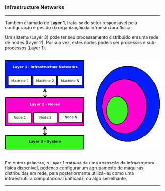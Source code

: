 ### <b>Infrastructure Networks</b>

****

Também chamado de <b>Layer 1</b>, trata-se do setor responsável pela configuração e gestão da organização da infraestrutura física. 

Um sistema (Layer 3) pode ter seu processamento distribuído em uma rede de nodes (Layer 2). Por sua vez, estes nodes podem ser processos e sub-processos (Layer 1).

<p align="center" >
<br>
<img src="../0%20-%20extras/diagram/general-1.png" />
<br>
<br>
</p>

Em outras palavras, o Layer 1 trata-se de uma abstração da infraestrutura física disponível, podendo configurar um agrupamento de máquinas distribuídas em rede, para posteriormente utilizá-las como uma infraestrutura computacional unificada, ou algo semelhante.

****


